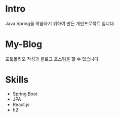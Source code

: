 # Intro
Java Spring을 학습하기 위하여 만든 개인프로젝트 입니다.

# My-Blog
포토폴리오 작성과 블로그 포스팅을 할 수 있습니다.

# Skills
* Spring Boot
* JPA
* React.js
* h2
